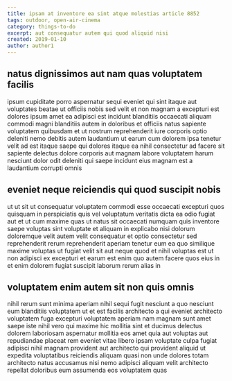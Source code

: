 ```yaml
---
title: ipsam at inventore ea sint atque molestias article 8852
tags: outdoor, open-air-cinema
category: things-to-do
excerpt: aut consequatur autem qui quod aliquid nisi
created: 2019-01-10
author: author1
---
```


## natus dignissimos aut nam quas voluptatem facilis

ipsum cupiditate porro aspernatur sequi eveniet qui sint itaque aut voluptates beatae ut officiis nobis sed velit et non magnam a excepturi est dolores ipsum amet ea adipisci est incidunt blanditiis occaecati aliquam commodi magni blanditiis autem in doloribus et officiis natus sapiente voluptatem quibusdam et ut nostrum reprehenderit iure corporis optio deleniti nemo debitis autem laudantium ut earum cum dolorem ipsa tenetur velit ad est itaque saepe qui dolores itaque ea nihil consectetur ad facere sit sapiente delectus dolore corporis aut magnam labore voluptatem harum nesciunt dolor odit deleniti qui saepe incidunt eius magnam est a laudantium corrupti omnis

## eveniet neque reiciendis qui quod suscipit nobis

ut ut sit ut consequatur voluptatem commodi esse occaecati excepturi quos quisquam in perspiciatis quis vel voluptatum veritatis dicta ea odio fugiat aut et ut cum maxime quas ut natus sit occaecati numquam quis inventore saepe voluptas sint voluptate et aliquam in explicabo nisi dolorum doloremque velit autem velit consequatur et optio consectetur sed reprehenderit rerum reprehenderit aperiam tenetur eum ea quo similique maxime voluptas ut fugiat velit sit aut neque quod et nihil voluptas est ut non adipisci ex excepturi et earum est enim quo autem facere quos eius in et enim dolorem fugiat suscipit laborum rerum alias in

## voluptatem enim autem sit non quis omnis

nihil rerum sunt minima aperiam nihil sequi fugit nesciunt a quo nesciunt eum blanditiis voluptatem ut et est facilis architecto a qui eveniet architecto voluptatem fuga excepturi voluptatem aperiam nam magnam sunt amet saepe iste nihil vero qui maxime hic mollitia sint et ducimus delectus dolorem laboriosam aspernatur mollitia eos amet quia aut voluptas aut repudiandae placeat rem eveniet vitae libero ipsam voluptate culpa fugiat adipisci nihil magnam provident aut architecto qui provident aliquid ut expedita voluptatibus reiciendis aliquam quasi non unde dolores totam architecto natus accusamus nisi nemo adipisci aliquam velit architecto repellat doloribus eum assumenda eos voluptatem quas
